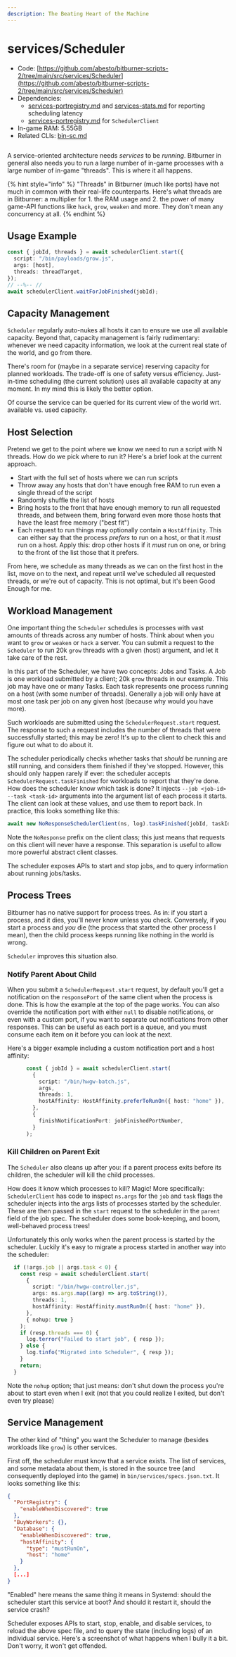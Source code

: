 ```yaml
---
description: The Beating Heart of the Machine
---
```


# services/Scheduler

* Code: [https://github.com/abesto/bitburner-scripts-2/tree/main/src/services/Scheduler](https://github.com/abesto/bitburner-scripts-2/tree/main/src/services/Scheduler)
* Dependencies:
  * [services-portregistry.md](services-portregistry.md "mention") and [services-stats.md](services-stats.md "mention") for reporting scheduling latency
  * [services-portregistry.md](services-portregistry.md "mention") for `SchedulerClient`
* In-game RAM: 5.55GB
* Related CLIs: [bin-sc.md](../cli-operational/bin-sc.md "mention")

<figure><img src="../.gitbook/assets/image (4).png" alt=""><figcaption></figcaption></figure>

A service-oriented architecture needs _services_ to be _running_. Bitburner in general also needs you to run a large number of in-game processes with a large number of in-game "threads". This is where it all happens.

{% hint style="info" %}
"Threads" in Bitburner (much like ports) have not much in common with their real-life counterparts. Here's what threads are in Bitburner: a multiplier for 1. the RAM usage and 2. the power of many game-API functions like `hack`, `grow`, `weaken` and more. They don't mean any concurrency at all.
{% endhint %}

## Usage Example

```typescript
const { jobId, threads } = await schedulerClient.start({
  script: "/bin/payloads/grow.js",
  args: [host],
  threads: threadTarget,
});
// --%-- //
await schedulerClient.waitForJobFinished(jobId);
```

## Capacity Management

`Scheduler` regularly auto-nukes all hosts it can to ensure we use all available capacity. Beyond that, capacity management is fairly rudimentary: whenever we need capacity information, we look at the current real state of the world, and go from there.

There's room for (maybe in a separate service) reserving capacity for planned workloads. The trade-off is one of safety versus efficiency. Just-in-time scheduling (the current solution) uses all available capacity at any moment. In my mind this is likely the better option.

Of course the service can be queried for its current view of the world wrt. available vs. used capacity.

## Host Selection

Pretend we get to the point where we know we need to run a script with N threads. How do we pick where to run it? Here's a brief look at the current approach.

* Start with the full set of hosts where we can run scripts
* Throw away any hosts that don't have enough free RAM to run even a single thread of the script
* Randomly shuffle the list of hosts
* Bring hosts to the front that have enough memory to run all requested threads, and between them, bring forward even more those hosts that have the least free memory ("best fit")
* Each request to run things may optionally contain a `HostAffinity`. This can either say that the process _prefers_ to run on a host, or that it _must_ run on a host. Apply this: drop other hosts if it _must_ run on one, or bring to the front of the list those that it prefers.

From here, we schedule as many threads as we can on the first host in the list, move on to the next, and repeat until we've scheduled all requested threads, or we're out of capacity. This is not optimal, but it's been Good Enough for me.

## Workload Management

One important thing the `Scheduler` schedules is processes with vast amounts of threads across any number of hosts. Think about when you want to `grow` or `weaken` or `hack` a server. You can submit a request to the `Scheduler` to run 20k `grow` threads with a given (host) argument, and let it take care of the rest.

In this part of the Scheduler, we have two concepts: Jobs and Tasks. A Job is one workload submitted by a client; 20k `grow` threads in our example. This job may have one or many Tasks. Each task represents one process running on a host (with some number of threads). Generally a job will only have at most one task per job on any given host (because why would you have more).

Such workloads are submitted using the `SchedulerRequest.start` request. The response to such a request includes the number of threads that were successfully started; this may be zero! It's up to the client to check this and figure out what to do about it.

The scheduler periodically checks whether tasks that _should_ be running are still running, and considers them finished if they've stopped. However, this should only happen rarely if ever: the scheduler accepts `SchedulerRequest.taskFinished` for workloads to report that they're done. How does the scheduler know which task is done? It injects `--job <job-id> --task <task-id>` arguments into the argument list of each process it starts. The client can look at these values, and use them to report back. In practice, this looks something like this:

```typescript
await new NoResponseSchedulerClient(ns, log).taskFinished(jobId, taskId);
```

Note the `NoResponse` prefix on the client class; this just means that requests on this client will never have a response. This separation is useful to allow more powerful abstract client classes.

The scheduler exposes APIs to start and stop jobs, and to query information about running jobs/tasks.

## Process Trees

Bitburner has no native support for process trees. As in: if you start a process, and it dies, you'll never know unless you check. Conversely, if you start a process and _you_ die (the process that started the other process I mean), then the child process keeps running like nothing in the world is wrong.

`Scheduler` improves this situation also.

### Notify Parent About Child

When you submit a `SchedulerRequest.start` request, by default you'll get a notification on the `responsePort` of the same client when the process is done. This is how the example at the top of the page works. You can also override the notification port with either `null` to disable notifications, or even with a custom port, if you want to separate out notifications from other responses. This can be useful as each port is a queue, and you must consume each item on it before you can look at the next.

Here's a bigger example including a custom notification port and a host affinity:

```typescript
      const { jobId } = await schedulerClient.start(
        {
          script: "/bin/hwgw-batch.js",
          args,
          threads: 1,
          hostAffinity: HostAffinity.preferToRunOn({ host: "home" }),
        },
        {
          finishNotificationPort: jobFinishedPortNumber,
        }
      );
```

### Kill Children on Parent Exit

The `Scheduler` also cleans up after you: if a parent process exits before its children, the scheduler will kill the child processes.

How does it know which processes to kill? Magic! More specifically: `SchedulerClient` has code to inspect `ns.args` for the `job` and `task` flags the scheduler injects into the args lists of processes started by the scheduler. These are then passed in the `start` request to the scheduler in the `parent` field of the job spec. The scheduler does some book-keeping, and boom, well-behaved process trees!

Unfortunately this only works when the parent process is started by the scheduler. Luckily it's easy to migrate a process started in another way into the scheduler:

```typescript
  if (!args.job || args.task < 0) {
    const resp = await schedulerClient.start(
      {
        script: "/bin/hwgw-controller.js",
        args: ns.args.map((arg) => arg.toString()),
        threads: 1,
        hostAffinity: HostAffinity.mustRunOn({ host: "home" }),
      },
      { nohup: true }
    );
    if (resp.threads === 0) {
      log.terror("Failed to start job", { resp });
    } else {
      log.tinfo("Migrated into Scheduler", { resp });
    }
    return;
  }
```

Note the `nohup` option; that just means: don't shut down the process you're about to start even when I exit (not that you could realize I exited, but don't even try please)

## Service Management

The other kind of "thing" you want the Scheduler to manage (besides workloads like `grow`) is other services.

First off, the scheduler must know that a service exists. The list of services, and some metadata about them, is stored in the source tree (and consequently deployed into the game) in `bin/services/specs.json.txt`. It looks something like this:

```json
{
  "PortRegistry": {
    "enableWhenDiscovered": true
  },
  "BuyWorkers": {},
  "Database": {
    "enableWhenDiscovered": true,
    "hostAffinity": {
      "type": "mustRunOn",
      "host": "home"
    }
  },
  [...]
}
```

"Enabled" here means the same thing it means in Systemd: should the scheduler start this service at boot? And should it restart it, should the service crash?

Scheduler exposes APIs to start, stop, enable, and disable services, to reload the above spec file, and to query the state (including logs) of an individual service. Here's a screenshot of what happens when I bully it a bit. Don't worry, it won't get offended.

<figure><img src="../.gitbook/assets/image (3).png" alt=""><figcaption></figcaption></figure>

